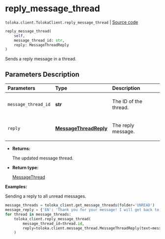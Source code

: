 # reply_message_thread
`toloka.client.TolokaClient.reply_message_thread` | [Source code](https://github.com/Toloka/toloka-kit/blob/v1.2.2/src/client/__init__.py#L1074)

```python
reply_message_thread(
    self,
    message_thread_id: str,
    reply: MessageThreadReply
)
```

Sends a reply message in a thread.

## Parameters Description

| Parameters | Type | Description |
| :----------| :----| :-----------|
`message_thread_id`|**str**|<p>The ID of the thread.</p>
`reply`|**[MessageThreadReply](toloka.client.message_thread.MessageThreadReply.md)**|<p>The reply message.</p>

* **Returns:**

  The updated message thread.

* **Return type:**

  [MessageThread](toloka.client.message_thread.MessageThread.md)

**Examples:**

Sending a reply to all unread messages.

```python
message_threads = toloka_client.get_message_threads(folder='UNREAD')
message_reply = {'EN': 'Thank you for your message! I will get back to you soon.'}
for thread in message_threads:
    toloka_client.reply_message_thread(
        message_thread_id=thread.id,
        reply=toloka.client.message_thread.MessageThreadReply(text=message_reply)
    )
```
